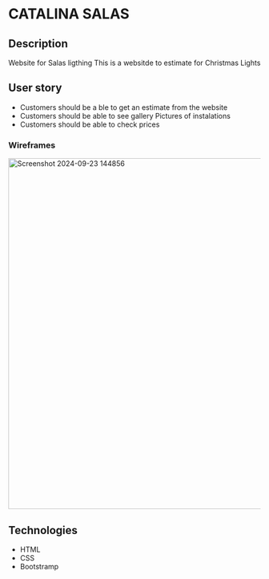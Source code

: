 # CATALINA SALAS 
## Description
Website for Salas ligthing 
This is a websitde to estimate for Christmas Lights 

## User story
* Customers should be a ble to get an estimate from the website 
* Customers should be able to see gallery Pictures of instalations 
* Customers should be able to check prices
  
### Wireframes
<img width="700" alt="Screenshot 2024-09-23 144856" src="https://github.com/user-attachments/assets/f8b8cca9-9cdd-4991-8c82-c25ebdb82c53">

## Technologies
* HTML
* CSS
* Bootstramp
